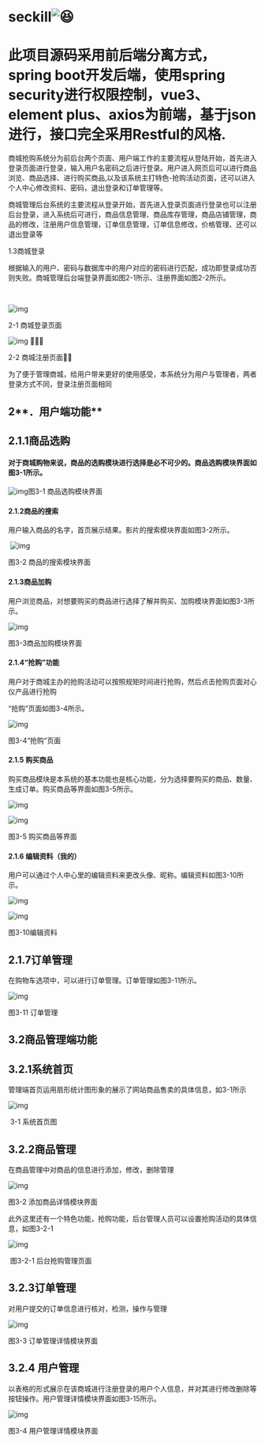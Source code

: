 #  seckill![:laughing:](https://assets.gitee.com/assets/emoji/laughing-71b3ac1cfb7af343d26dd8af5e83b67f.png)

# 此项目源码采用前后端分离方式，spring boot开发后端，使用spring security进行权限控制，vue3、element plus、axios为前端，基于json进行，接口完全采用Restful的风格.

商城抢购系统分为前后台两个页面、用户端工作的主要流程从登陆开始，首先进入登录页面进行登录，输入用户名密码之后进行登录。用户进入网页后可以进行商品浏览、商品选择、进行购买商品,以及该系统主打特色-抢购活动页面，还可以进入个人中心修改资料、密码，退出登录和订单管理等。

商城管理后台系统的主要流程从登录开始，首先进入登录页面进行登录也可以注册后台登录，进入系统后可进行，商品信息管理、商品库存管理，商品店铺管理，商品的修改，注册用户信息管理，订单信息管理，订单信息修改，价格管理、还可以退出登录等

 

 

 

1.3商城登录

根据输入的用户、密码与数据库中的用户对应的密码进行匹配，成功即登录成功否则失败。商城管理后台端登录界面如图2-1所示、注册界面如图2-2所示。

​             

 

 

![img](https://gitee.com/f1dao/images/raw/master/wps17.jpg) 

2-1 商城登录页面

 

 

![img](https://gitee.com/f1dao/images/raw/master/wps18.jpg) 

2-2 商城注册页面

 

为了便于管理商城，给用户带来更好的使用感受，本系统分为用户与管理者，两者登录方式不同，登录注册页面相同

 

 

 

## **2****．用户端功能**

 

## 2.1.1商品选购

#### 对于商城购物来说，商品的选购模块进行选择是必不可少的。商品选购模块界面如图3-1所示。

 

![img](https://gitee.com/f1dao/images/raw/master/wps19.jpg)图3-1 商品选购模块界面

#### 2.1.2商品的搜索

用户输入商品的名字，首页展示结果。影片的搜索模块界面如图3-2所示。

​          ![img](https://gitee.com/f1dao/images/raw/master/wps20.jpg)

图3-2 商品的搜索模块界面

 

#### 2.1.3商品加购

用户浏览商品，对想要购买的商品进行选择了解并购买、加购模块界面如图3-3所示。

![img](https://gitee.com/f1dao/images/raw/master/wps21.jpg)

图3-3商品加购模块界面

#### 2.1.4“抢购”功能

用户对于商城主办的抢购活动可以按照规矩时间进行抢购，然后点击抢购页面对心仪产品进行抢购

“抢购”页面如图3-4所示。

![img](https://gitee.com/f1dao/images/raw/master/wps22.jpg)

 

 

 

图3-4“抢购”页面

#### 2.1.5 购买商品

购买商品模块是本系统的基本功能也是核心功能，分为选择要购买的商品、数量、生成订单。购买商品等界面如图3-5所示。

![img](https://gitee.com/f1dao/images/raw/master/wps23.jpg)

 

![img](https://gitee.com/f1dao/images/raw/master/wps24.jpg)

图3-5 购买商品等界面

 

 

#### 2.1.6 编辑资料（我的）

用户可以通过个人中心里的编辑资料来更改头像、昵称。编辑资料如图3-10所示。

![img](https://gitee.com/f1dao/images/raw/master/wps25.jpg) 

 

 

 

![img](https://gitee.com/f1dao/images/raw/master/wps26.jpg) 

图3-10编辑资料

## 2.1.7订单管理

 

在购物车选项中，可以进行订单管理。订单管理如图3-11所示。

![img](https://gitee.com/f1dao/images/raw/master/wps27.jpg)

图3-11 订单管理

 

 

 

## **3.2商品管理端功能**

## 3.2.1系统首页

管理端首页运用扇形统计图形象的展示了网站商品售卖的具体信息，如3-1所示

 

![img](https://gitee.com/f1dao/images/raw/master/wps28.jpg) 

​             3-1 系统首页图

 

## 3.2.2商品管理 

在商品管理中对商品的信息进行添加，修改，删除管理

![img](https://gitee.com/f1dao/images/raw/master/wps29.jpg) 

图3-2 添加商品详情模块界面

 

 

此外这里还有一个特色功能，抢购功能，后台管理人员可以设置抢购活动的具体信息，如图3-2-1

![img](https://gitee.com/f1dao/images/raw/master/wps30.jpg) 

​           图3-2-1 后台抢购管理页面

 

 

 

## 3.2.3订单管理

对用户提交的订单信息进行核对，检测，操作与管理

![img](https://gitee.com/f1dao/images/raw/master/wps31.jpg) 

图3-3 订单管理详情模块界面

 

## 3.2.4 用户管理

以表格的形式展示在该商城进行注册登录的用户个人信息，并对其进行修改删除等按钮操作。用户管理详情模块界面如图3-15所示。

![img](https://gitee.com/f1dao/images/raw/master/wps32.jpg) 

图3-4 用户管理详情模块界面

 

 

 

 

 